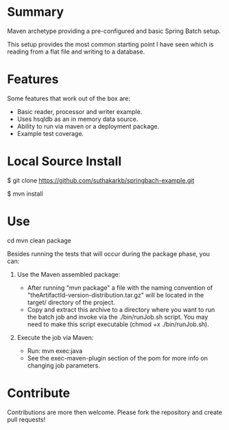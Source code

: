 # Summary
Maven archetype providing a pre-configured and basic Spring Batch setup.

This setup provides the most common starting point I have seen which is reading from a flat file and writing to a database.

# Features
Some features that work out of the box are:

* Basic reader, processor and writer example.
* Uses hsqldb as an in memory data source.
* Ability to run via maven or a deployment package.
* Example test coverage.

# Local Source Install
$ git clone https://github.com/suthakarkb/springbach-example.git

$ mvn install

# Use
cd <directory> 
mvn clean package

Besides running the tests that will occur during the package phase, you can:

1. Use the Maven assembled package:
   * After running "mvn package" a file with the naming convention of "theArtifactId-version-distribution.tar.gz" will be located in the target/ directory of the project.
   * Copy and extract this archive to a directory where you want to run the batch job and invoke via the ./bin/runJob.sh script. You may need to make this script executable (chmod +x ./bin/runJob.sh).

2. Execute the job via Maven:
   * Run: mvn exec:java
   * See the exec-maven-plugin section of the pom for more info on changing job parameters.

# Contribute
Contributions are more then welcome. Please fork the repository and create pull requests!
